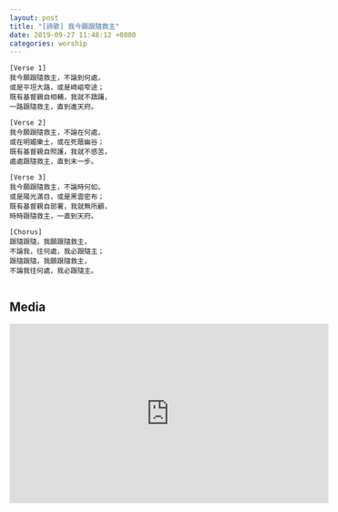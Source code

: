 ```yaml
---
layout: post
title: "[詩歌] 我今願跟隨救主"
date: 2019-09-27 11:48:12 +0800
categories: worship
---
```


```
[Verse 1]
我今願跟隨救主，不論到何處，
或是平坦大路，或是崎嶇窄途；
既有基督親自相輔，我就不躊躇，
一路跟隨救主，直到進天府。

[Verse 2]
我今願跟隨救主，不論在何處，
或在明媚樂土，或在死蔭幽谷；
既有基督親自照護，我就不感苦，
處處跟隨救主，直到末一步。

[Verse 3]
我今願跟隨救主，不論時何如，
或是陽光滿目，或是黑雲密布；
既有基督親自部署，我就無所顧，
時時跟隨救主，一直到天府。

[Chorus]
跟隨跟隨，我願跟隨救主，
不論我，往何處，我必跟隨主；
跟隨跟隨，我願跟隨救主，
不論我往何處，我必跟隨主。


```

## Media
<iframe width="560" height="315" src="https://www.youtube.com/embed/k7LBUxD6IyU" frameborder="0" allow="accelerometer; autoplay; encrypted-media; gyroscope; picture-in-picture" allowfullscreen></iframe>
